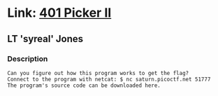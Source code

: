 # Link: [401 Picker II](https://play.picoctf.org/practice/challenge/401)

## LT 'syreal' Jones

### Description

```
Can you figure out how this program works to get the flag?
Connect to the program with netcat: $ nc saturn.picoctf.net 51777
The program's source code can be downloaded here.
```
